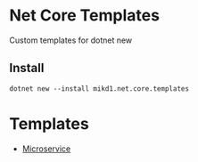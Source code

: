 # Net Core Templates

Custom templates for dotnet new

## Install

```
dotnet new --install mikd1.net.core.templates
```

# Templates

* [Microservice](templates/Microservice/README.md)
